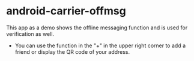 # android-carrier-offmsg
This app as a demo shows the offline messaging function and is used for verification as well.


* You can use the function in the "+" in the upper right corner to add a friend or display the QR code of your address.


